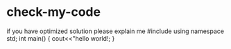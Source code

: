 # check-my-code
if you have optimized solution please explain me
#include<iostream>
using namespace std;
int main()
{
  cout<<"hello world!;
}
